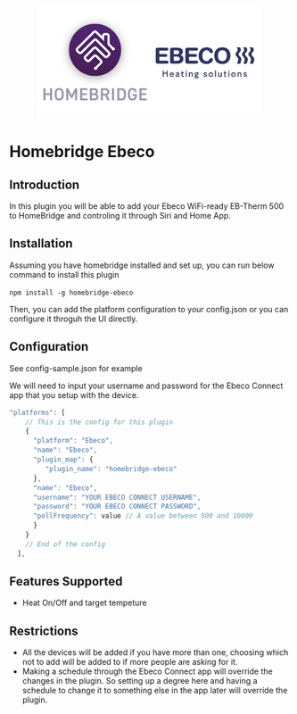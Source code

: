 
<p align="center">

<img src="ebeco_homebridge.png" width="400">

</p>


# Homebridge Ebeco

## Introduction
In this plugin you will be able to add your Ebeco WiFi-ready EB-Therm 500 to HomeBridge and controling it through Siri and Home App.

## Installation

Assuming you have homebridge installed and set up, you can run below command to install this plugin

`npm install -g homebridge-ebeco`

Then, you can add the platform configuration to your config.json or you can configure it throguh the UI directly.

## Configuration

See config-sample.json for example

We will need to input your username and password for the Ebeco Connect app that you setup with the device.

```js
"platforms": [
    // This is the config for this plugin  
    {
      "platform": "Ebeco",
      "name": "Ebeco",
      "plugin_map": {
         "plugin_name": "homebridge-ebeco"
      },
      "name": "Ebeco",
      "username": "YOUR EBECO CONNECT USERNAME",
      "password": "YOUR EBECO CONNECT PASSWORD",
      "pollFrequency": value // A value between 500 and 10000
      }
    }
    // End of the config
  ],
```

## Features Supported

* Heat On/Off and target tempeture

## Restrictions

* All the devices will be added if you have more than one, choosing which not to add will be added to if more people are asking for it.
* Making a schedule through the Ebeco Connect app will override the changes in the plugin. So setting up a degree here and having a schedule to change it to something else in the app later will override the plugin.

